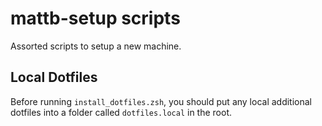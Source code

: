 # mattb-setup scripts

Assorted scripts to setup a new machine.

## Local Dotfiles

Before running `install_dotfiles.zsh`, you should put any local additional dotfiles into a folder called `dotfiles.local` in the root.
